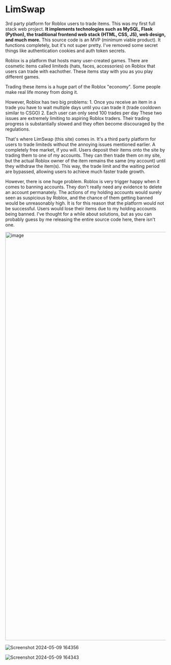 # LimSwap
3rd party platform for Roblox users to trade items.
This was my first full stack web project.
**It implements technologies such as MySQL, Flask (Python), the traditional frontend web stack (HTML, CSS, JS), web design, and much more.**
This source code is an MVP (minimum viable product). It functions completely, but it's not super pretty. I've removed some secret things like authentication cookies and auth token secrets.

Roblox is a platform that hosts many user-created games. There are cosmetic items called limiteds (hats, faces, accessories) on Roblox that users can trade with eachother. These items stay with you as you play different games. 

Trading these items is a huge part of the Roblox "economy". Some people make real life money from doing it.

However, Roblox has two big problems: 
    1. Once you receive an item in a trade you have to wait multiple days until you can trade it (trade cooldown similar to CSGO)
    2. Each user can only send 100 trades per day
These two issues are extremely limiting to aspiring Roblox traders. Their trading progress is substantially slowed and they often become discouraged by the regulations.

That's where LimSwap (this site) comes in. It's a third party platform for users to trade limiteds without the annoying issues mentioned earlier. A completely free market, if you will.
Users deposit their items onto the site by trading them to one of my accounts. They can then trade them on my site, but the actual Roblox owner of the item remains the same (my account) until they withdraw the item(s).
This way, the trade limit and the waiting period are bypassed, allowing users to achieve much faster trade growth.

However, there is one huge problem. Roblox is very trigger happy when it comes to banning accounts. They don't really need any evidence to delete an account permanately. The actions of my holding accounts would
surely seen as suspicious by Roblox, and the chance of them getting banned would be unreasonably high. It is for this reason that the platform would not be successful. Users would lose their items due to my holding accounts
being banned. I've thought for a while about solutions, but as you can probably guess by me releasing the entire source code here, there isn't one.

<img width="1280" alt="image" src="https://github.com/DrewStewart7/LimSwap/assets/114938193/0cf7c5d2-ee16-4a53-bfed-96764631fdec">


![Screenshot 2024-05-09 164356](https://github.com/DrewStewart7/LimSwap/assets/114938193/6d71ee84-7707-4b5a-b4e0-2f2a0126ccff)


![Screenshot 2024-05-09 164343](https://github.com/DrewStewart7/LimSwap/assets/114938193/bcd48f11-f9e5-4d0e-bd1a-2669b65429c2)

